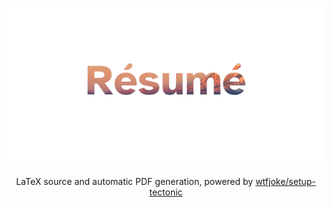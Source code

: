 <p align="center">
  <img src="banner.png" />
</p>

<p align="center">
    LaTeX source and automatic PDF generation, powered by <a href="https://github.com/wtfjoke/setup-tectonic">wtfjoke/setup-tectonic</a>
</p>


